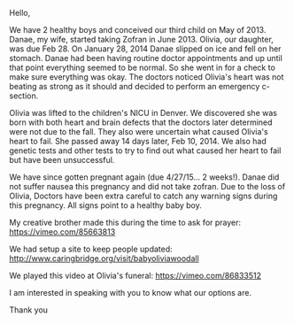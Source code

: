 Hello, 

We have 2 healthy boys and conceived our third child on May of 2013. Danae, my wife, started taking Zofran in June 2013. Olivia, our daughter, was due Feb 28. 
On January 28, 2014 Danae slipped on ice and fell on her stomach. Danae had been having routine doctor appointments and up until that point everything seemed to be normal. So she went in for a check to make sure everything was okay. The doctors noticed Olivia's heart was not beating as strong as it should and decided to perform an emergency c-section. 

Olivia was lifted to the children's NICU in Denver. We discovered she was born with both heart and brain defects that the doctors later determined were not due to the fall. They also were uncertain what caused Olivia's heart to fail. She passed away 14 days later, Feb 10, 2014. We also had genetic tests and other tests to try to find out what caused her heart to fail but have been unsuccessful. 

We have since gotten pregnant again (due 4/27/15... 2 weeks!). Danae did not suffer nausea this pregnancy and did not take zofran. Due to the loss of Olivia, Doctors have been extra careful to catch any warning signs during this pregnancy. All signs point to a healthy baby boy.

My creative brother made this during the time to ask for prayer: 
https://vimeo.com/85663813

We had setup a site to keep people updated:
http://www.caringbridge.org/visit/babyoliviawoodall

We played this video at Olivia's funeral:
https://vimeo.com/86833512

I am interested in speaking with you to know what our options are.

Thank you
